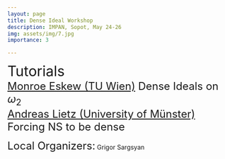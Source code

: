 ```yaml
---
layout: page
title: Dense Ideal Workshop
description: IMPAN, Sopot, May 24-26
img: assets/img/7.jpg
importance: 3

---
```


<font size="+3"> Tutorials</font> <br>
<font size="+2">
    <a href="http://www.logic.univie.ac.at/~eskewm25/">Monroe Eskew (TU Wien)</a> Dense Ideals on $\omega_2$<br>
<a href="https://www.uni-muenster.de/IVV5WS/WebHop/user/alietz/">Andreas Lietz (University of Münster)</a> Forcing NS to be dense</font><br>

<font size="+2"> Local Organizers:</font> Grigor Sargsyan 
